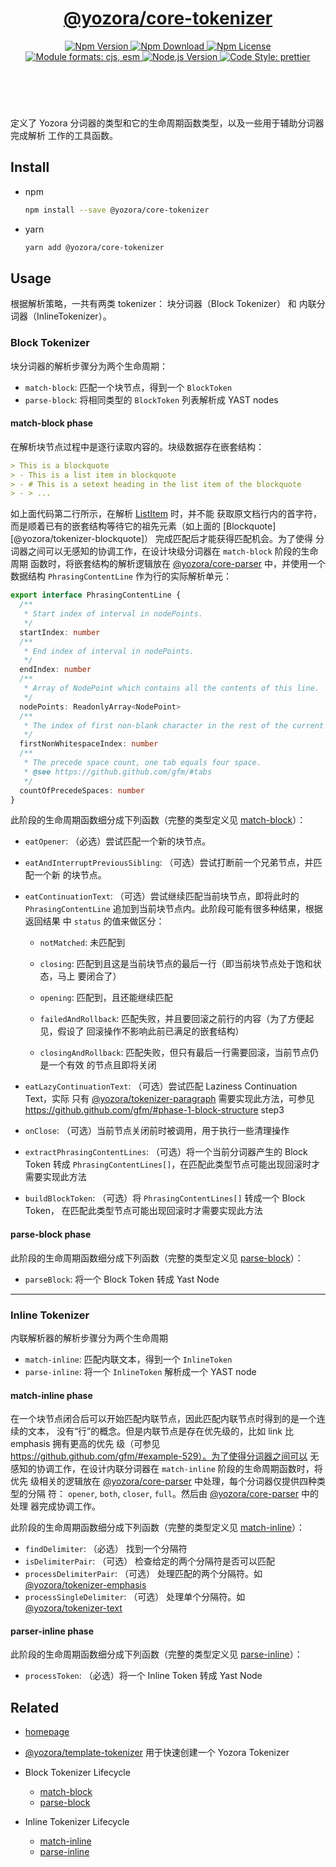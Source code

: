 <header>
  <h1 align="center">
    <a href="https://github.com/yozorajs/yozora/tree/main/packages/core-tokenizer#readme">@yozora/core-tokenizer</a>
  </h1>
  <div align="center">
    <a href="https://www.npmjs.com/package/@yozora/core-tokenizer">
      <img
        alt="Npm Version"
        src="https://img.shields.io/npm/v/@yozora/core-tokenizer.svg"
      />
    </a>
    <a href="https://www.npmjs.com/package/@yozora/core-tokenizer">
      <img
        alt="Npm Download"
        src="https://img.shields.io/npm/dm/@yozora/core-tokenizer.svg"
      />
    </a>
    <a href="https://www.npmjs.com/package/@yozora/core-tokenizer">
      <img
        alt="Npm License"
        src="https://img.shields.io/npm/l/@yozora/core-tokenizer.svg"
      />
    </a>
    <a href="#install">
      <img
        alt="Module formats: cjs, esm"
        src="https://img.shields.io/badge/module_formats-cjs%2C%20esm-green.svg"
      />
    </a>
    <a href="https://github.com/nodejs/node">
      <img
        alt="Node.js Version"
        src="https://img.shields.io/node/v/@yozora/core-tokenizer"
      />
    </a>
    <a href="https://github.com/prettier/prettier">
      <img
        alt="Code Style: prettier"
        src="https://img.shields.io/badge/code_style-prettier-ff69b4.svg?style=flat-square"
      />
    </a>
  </div>
</header>
<br/>


定义了 Yozora 分词器的类型和它的生命周期函数类型，以及一些用于辅助分词器完成解析
工作的工具函数。


## Install

* npm

  ```bash
  npm install --save @yozora/core-tokenizer
  ```

* yarn

  ```bash
  yarn add @yozora/core-tokenizer
  ```


## Usage

根据解析策略，一共有两类 tokenizer： 块分词器（Block Tokenizer） 和
内联分词器（InlineTokenizer）。 


### Block Tokenizer

块分词器的解析步骤分为两个生命周期：

* `match-block`: 匹配一个块节点，得到一个 `BlockToken`
* `parse-block`: 将相同类型的 `BlockToken` 列表解析成 YAST nodes

#### match-block phase

在解析块节点过程中是逐行读取内容的。块级数据存在嵌套结构：

```markdown {2}
> This is a blockquote
> - This is a list item in blockquote
> - # This is a setext heading in the list item of the blockquote
> - > ...
```

如上面代码第二行所示，在解析 [ListItem][@yozora/tokenizer-list] 时，并不能
获取原文档行内的首字符，而是顺着已有的嵌套结构等待它的祖先元素（如上面的
[Blockquote][@yozora/tokenizer-blockquote]） 完成匹配后才能获得匹配机会。为了使得
分词器之间可以无感知的协调工作，在设计块级分词器在 `match-block` 阶段的生命周期
函数时，将嵌套结构的解析逻辑放在 [@yozora/core-parser][] 中，并使用一个数据结构
`PhrasingContentLine` 作为行的实际解析单元：

```typescript
export interface PhrasingContentLine {
  /**
   * Start index of interval in nodePoints.
   */
  startIndex: number
  /**
   * End index of interval in nodePoints.
   */
  endIndex: number
  /**
   * Array of NodePoint which contains all the contents of this line.
   */
  nodePoints: ReadonlyArray<NodePoint>
  /**
   * The index of first non-blank character in the rest of the current line
   */
  firstNonWhitespaceIndex: number
  /**
   * The precede space count, one tab equals four space.
   * @see https://github.github.com/gfm/#tabs
   */
  countOfPrecedeSpaces: number
}
```

此阶段的生命周期函数细分成下列函数（完整的类型定义见 [match-block][lifecycle-match-block]）：

* `eatOpener`: （必选）尝试匹配一个新的块节点。

* `eatAndInterruptPreviousSibling`: （可选）尝试打断前一个兄弟节点，并匹配一个新
  的块节点。

* `eatContinuationText`: （可选）尝试继续匹配当前块节点，即将此时的
  `PhrasingContentLine` 追加到当前块节点内。此阶段可能有很多种结果，根据返回结果
  中 `status` 的值来做区分：

  - `notMatched`: 未匹配到

  - `closing`: 匹配到且这是当前块节点的最后一行（即当前块节点处于饱和状态，马上
    要闭合了） 

  - `opening`: 匹配到，且还能继续匹配

  - `failedAndRollback`: 匹配失败，并且要回滚之前行的内容（为了方便起见，假设了
    回滚操作不影响此前已满足的嵌套结构）

  - `closingAndRollback`: 匹配失败，但只有最后一行需要回滚，当前节点仍是一个有效
    的节点且即将关闭

* `eatLazyContinuationText`: （可选）尝试匹配 Laziness Continuation Text，实际
  只有 [@yozora/tokenizer-paragraph][] 需要实现此方法，可参见 
  https://github.github.com/gfm/#phase-1-block-structure step3

* `onClose`: （可选）当前节点关闭前时被调用，用于执行一些清理操作

* `extractPhrasingContentLines`: （可选）将一个当前分词器产生的 Block Token
  转成 `PhrasingContentLines[]`，在匹配此类型节点可能出现回滚时才需要实现此方法

* `buildBlockToken`: （可选）将 `PhrasingContentLines[]` 转成一个 Block Token，
  在匹配此类型节点可能出现回滚时才需要实现此方法

#### parse-block phase

此阶段的生命周期函数细分成下列函数（完整的类型定义见 [parse-block][lifecycle-parse-block]）：

* `parseBlock`: 将一个 Block Token 转成 Yast Node

---

### Inline Tokenizer

内联解析器的解析步骤分为两个生命周期

* `match-inline`: 匹配内联文本，得到一个 `InlineToken`
* `parse-inline`: 将一个 `InlineToken` 解析成一个 YAST node

#### match-inline phase

在一个块节点闭合后可以开始匹配内联节点，因此匹配内联节点时得到的是一个连续的文本，
没有“行”的概念。但是内联节点是存在优先级的，比如 link 比 emphasis 拥有更高的优先
级（可参见 https://github.github.com/gfm/#example-529）。为了使得分词器之间可以
无感知的协调工作，在设计内联分词器在 `match-inline` 阶段的生命周期函数时，将优先
级相关的逻辑放在 [@yozora/core-parser][] 中处理，每个分词器仅提供四种类型的分隔
符： `opener`, `both`, `closer`, `full`。然后由 [@yozora/core-parser][] 中的处理
器完成协调工作。

此阶段的生命周期函数细分成下列函数（完整的类型定义见 [match-inline][lifecycle-match-inline]）：

* `findDelimiter`: （必选） 找到一个分隔符
* `isDelimiterPair`: （可选） 检查给定的两个分隔符是否可以匹配
* `processDelimiterPair`: （可选） 处理匹配的两个分隔符。如 [@yozora/tokenizer-emphasis][]
* `processSingleDelimiter`: （可选） 处理单个分隔符。如 [@yozora/tokenizer-text][]

#### parser-inline phase

此阶段的生命周期函数细分成下列函数（完整的类型定义见 [parse-inline][lifecycle-parse-inline]）：

* `processToken`: （必选）将一个 Inline Token 转成 Yast Node

## Related

* [homepage][]

* [@yozora/template-tokenizer][] 用于快速创建一个 Yozora Tokenizer

* Block Tokenizer Lifecycle
  - [match-block][lifecycle-match-block]
  - [parse-block][lifecycle-parse-block]

* Inline Tokenizer Lifecycle
  - [match-inline][lifecycle-match-inline]
  - [parse-inline][lifecycle-parse-inline]



[homepage]: https://github.com/yozorajs/yozora/tree/main/packages/core-tokenizer#readme
[lifecycle-match-block]: https://github.com/yozorajs/yozora/blob/main/packages/core-tokenizer/src/types/lifecycle/match-block.ts
[lifecycle-match-inline]: https://github.com/yozorajs/yozora/blob/main/packages/core-tokenizer/src/types/lifecycle/match-inline.ts
[lifecycle-parse-block]: https://github.com/yozorajs/yozora/blob/main/packages/core-tokenizer/src/types/lifecycle/parse-block.ts
[lifecycle-parse-inline]: https://github.com/yozorajs/yozora/blob/main/packages/core-tokenizer/src/types/lifecycle/parse-inline.ts
[@yozora/core-parser]: https://www.npmjs.com/package/@yozora/core-parser
[@yozora/template-tokenizer]: https://www.npmjs.com/package/@yozora/template-tokenizer
[@yozora/tokenizer-emphasis]: https://www.npmjs.com/package/@yozora/tokenizer-emphasis
[@yozora/tokenizer-list]: https://www.npmjs.com/package/@yozora/tokenizer-list
[@yozora/tokenizer-paragraph]: https://www.npmjs.com/package/@yozora/tokenizer-paragraph
[@yozora/tokenizer-text]: https://www.npmjs.com/package/@yozora/tokenizer-text
